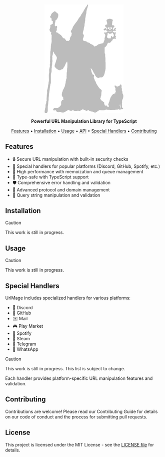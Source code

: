 <p align="center">
  <picture >
    <source media="(prefers-color-scheme: dark)" srcset="https://raw.githubusercontent.com/idkgene/static/7f89bf258f752513f75707ca59e51f036f750850/urlmage/grey.svg" width=50% height=50%>
    <source media="(prefers-color-scheme: light)" srcset="https://raw.githubusercontent.com/idkgene/static/7f89bf258f752513f75707ca59e51f036f750850/urlmage/black.svg" width=50% height=50%>
    <img alt="UrlMage" src="https://raw.githubusercontent.com/idkgene/static/7f89bf258f752513f75707ca59e51f036f750850/urlmage/grey.svg" width=50% height=50%>
  </picture>
</p>

<p align="center">
  <strong>Powerful URL Manipulation Library for TypeScript</strong>
</p>

<p align="center">
  <a href="#features">Features</a> •
  <a href="#installation">Installation</a> •
  <a href="#usage">Usage</a> •
  <a href="#api">API</a> •
  <a href="#special-handlers">Special Handlers</a> •
  <a href="#contributing">Contributing</a>
</p>

## Features

- 🔒 Secure URL manipulation with built-in security checks
- 🎯 Special handlers for popular platforms (Discord, GitHub, Spotify, etc.)
- 🚀 High performance with memoization and queue management
- 💪 Type-safe with TypeScript support
- 🛡️ Comprehensive error handling and validation
- 🔄 Advanced protocol and domain management
- 📝 Query string manipulation and validation

## Installation

> [!CAUTION]
> This work is still in progress.

## Usage

> [!CAUTION]
> This work is still in progress.

## Special Handlers

UrlMage includes specialized handlers for various platforms:

- 💬 Discord
- 🐙 GitHub
- ✉️ Mail
- 🎮 Play Market
- 🎵 Spotify
- 🎲 Steam
- 📱 Telegram
- 💭 WhatsApp

> [!CAUTION]
> This work is still in progress. This list is subject to change.

Each handler provides platform-specific URL manipulation features and validation.

## Contributing

Contributions are welcome! Please read our Contributing Guide for details on our code of conduct and the process for submitting pull requests.

## License

This project is licensed under the MIT License - see the [LICENSE file](./LICENSE) for details.
